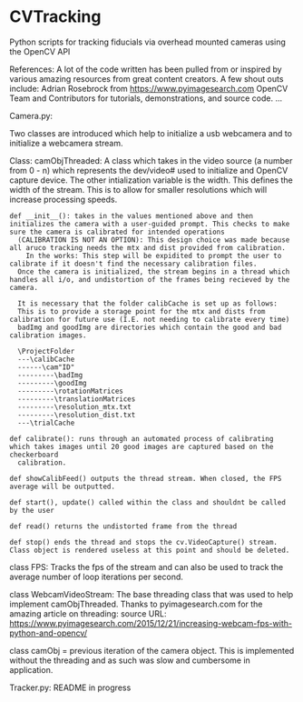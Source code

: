 # CVTracking
Python scripts for tracking fiducials via overhead mounted cameras using the OpenCV API

References: 
A lot of the code written has been pulled from or inspired by various amazing resources from great content creators. 
A few shout outs include:
Adrian Rosebrock from https://www.pyimagesearch.com
OpenCV Team and Contributors for tutorials, demonstrations, and source code.
...
    
Camera.py:

  Two classes are introduced which help to initialize a usb webcamera and to initialize a webcamera stream. 
  
  Class: camObjThreaded:
    A class which takes in the video source (a number from 0 - n) which represents the dev/video# used to initialize and OpenCV capture device.
    The other intialization variable is the width. This defines the width of the stream. This is to allow for smaller resolutions which will increase processing speeds.

    def __init__(): takes in the values mentioned above and then initializes the camera with a user-guided prompt. This checks to make sure the camera is calibrated for intended operations
      (CALIBRATION IS NOT AN OPTION): This design choice was made because all aruco tracking needs the mtx and dist provided from calibration. 
        In the works: This step will be expidited to prompt the user to calibrate if it doesn't find the necessary calibration files.
      Once the camera is initialized, the stream begins in a thread which handles all i/o, and undistortion of the frames being recieved by the camera.

      It is necessary that the folder calibCache is set up as follows:
      This is to provide a storage point for the mtx and dists from calibration for future use (I.E. not needing to calibrate every time)
      badImg and goodImg are directories which contain the good and bad calibration images.

      \ProjectFolder
      ---\calibCache
      ------\cam"ID"
      ---------\badImg
      ---------\goodImg
      ---------\rotationMatrices
      ---------\translationMatrices
      ---------\resolution_mtx.txt
      ---------\resolution_dist.txt
      ---\trialCache

    def calibrate(): runs through an automated process of calibrating which takes images until 20 good images are captured based on the checkerboard
      calibration.

    def showCalibFeed() outputs the thread stream. When closed, the FPS average will be outputted.

    def start(), update() called within the class and shouldnt be called by the user

    def read() returns the undistorted frame from the thread

    def stop() ends the thread and stops the cv.VideoCapture() stream. Class object is rendered useless at this point and should be deleted.

  class FPS:
    Tracks the fps of the stream and can also be used to track the average number of loop iterations per second.
    
  class WebcamVideoStream:
    The base threading class that was used to help implement camObjThreaded. Thanks to pyimagesearch.com for the amazing article on threading:
      source URL: https://www.pyimagesearch.com/2015/12/21/increasing-webcam-fps-with-python-and-opencv/
  
  class camObj = previous iteration of the camera object. This is implemented without the threading and as such was slow and cumbersome in application.
  
Tracker.py:
  README in progress
  
  
